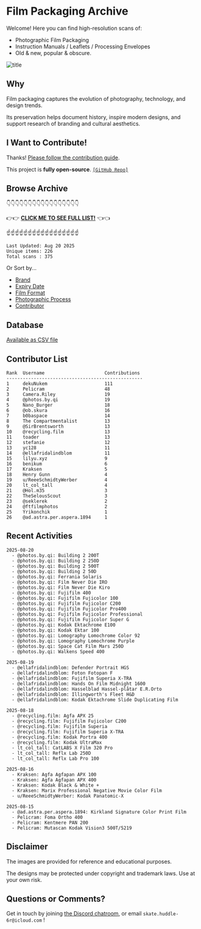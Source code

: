 # Film Packaging Archive

Welcome! Here you can find high-resolution scans of:

* Photographic Film Packaging
* Instruction Manuals / Leaflets / Processing Envelopes
* Old & new, popular & obscure.

![title](resources/title.jpg)

## Why

Film packaging captures the evolution of photography, technology, and design trends.

Its preservation helps document history, inspire modern designs, and support research of branding and cultural aesthetics.

## I Want to Contribute!

Thanks! [Please follow the contribution guide](contribution_guide.md).

This project is **fully open-source**. [`[GitHub Repo]`](https://github.com/dekuNukem/Film-Packaging)

## Browse Archive

👇👇👇👇👇👇👇👇👇👇👇👇👇👇👇👇👇

👉👉 [**CLICK ME TO SEE FULL LIST!**](./film_packaging/by_brand.md) 👈👈

☝️☝️☝️☝️☝️☝️☝️☝️☝️☝️☝️☝️☝️☝️☝️☝️☝️

```
Last Updated: Aug 20 2025
Unique items: 226
Total scans : 375
```

Or Sort by...

* [Brand](./film_packaging/by_brand.md)
* [Expiry Date](./film_packaging/by_expiry.md)
* [Film Format](./film_packaging/by_format.md)
* [Photographic Process](./film_packaging/by_process.md)
* [Contributor](./film_packaging/by_user.md)

## Database

[Available as CSV file](./film_packaging/database.csv)

## Contributor List

```
Rank  Username                      Contributions
--------------------------------------------------
1     dekuNukem                     111   
2     Pelicram                      48    
3     Camera.Riley                  19    
4     @photos.by.qi                 19    
5     Nano_Burger                   18    
6     @ob.skura                     16    
7     b0baspace                     14    
8     The Compartmentalist          13    
9     @SirBrentsworth               13    
10    @recycling.film               13    
11    toader                        13    
12    stefanie                      12    
13    yc128                         11    
14    @ellafridalindblom            11    
15    lilyu.xyz                     9     
16    benikum                       6     
17    Kraksen                       5     
18    Henry Gunn                    4     
19    u/ReeeSchmidtyWerber          4     
20    lt_col_tall                   4     
21    @Hol.m35                      3     
22    TheSelousScout                3     
23    @seklerek                     2     
24    @ftfilmphotos                 2     
25    Yrikonchik                    1     
26    @ad.astra.per.aspera.1894     1     
```

## Recent Activities

```
2025-08-20
  - @photos.by.qi: Building 2 200T
  - @photos.by.qi: Building 2 250D
  - @photos.by.qi: Building 2 500T
  - @photos.by.qi: Building 2 50D
  - @photos.by.qi: Ferrania Solaris
  - @photos.by.qi: Film Never Die IRO
  - @photos.by.qi: Film Never Die Kiro
  - @photos.by.qi: Fujifilm 400
  - @photos.by.qi: Fujifilm Fujicolor 100
  - @photos.by.qi: Fujifilm Fujicolor C200
  - @photos.by.qi: Fujifilm Fujicolor Pro400
  - @photos.by.qi: Fujifilm Fujicolor Professional
  - @photos.by.qi: Fujifilm Fujicolor Super G
  - @photos.by.qi: Kodak Ektachrome E100
  - @photos.by.qi: Kodak Ektar 100
  - @photos.by.qi: Lomography Lomochrome Color 92
  - @photos.by.qi: Lomography Lomochrome Purple
  - @photos.by.qi: Space Cat Film Mars 250D
  - @photos.by.qi: Walkens Speed 400

2025-08-19
  - @ellafridalindblom: Defender Portrait HGS
  - @ellafridalindblom: Foton Fotopan F
  - @ellafridalindblom: Fujifilm Superia X-TRA
  - @ellafridalindblom: Hands On Film Midnight 1600
  - @ellafridalindblom: Hasselblad Hassel-plåtar E.R.Orto
  - @ellafridalindblom: Illingworth's Fleet H&D
  - @ellafridalindblom: Kodak Ektachrome Slide Duplicating Film

2025-08-18
  - @recycling.film: Agfa APX 25
  - @recycling.film: Fujifilm Fujicolor C200
  - @recycling.film: Fujifilm Superia
  - @recycling.film: Fujifilm Superia X-TRA
  - @recycling.film: Kodak Portra 400
  - @recycling.film: Kodak UltraMax
  - lt_col_tall: CatLABS X Film 320 Pro
  - lt_col_tall: Reflx Lab 250D
  - lt_col_tall: Reflx Lab Pro 100

2025-08-16
  - Kraksen: Agfa Agfapan APX 100
  - Kraksen: Agfa Agfapan APX 400
  - Kraksen: Kodak Black & White +
  - Kraksen: Marix Professional Negative Movie Color Film
  - u/ReeeSchmidtyWerber: Kodak Panatomic-X

2025-08-15
  - @ad.astra.per.aspera.1894: Kirkland Signature Color Print Film
  - Pelicram: Foma Ortho 400
  - Pelicram: Kentmere PAN 200
  - Pelicram: Mutascan Kodak Vision3 500T/5219
```

## Disclaimer

The images are provided for reference and educational purposes.

The designs may be protected under copyright and trademark laws. Use at your own risk.

## Questions or Comments?

Get in touch by joining [the Discord chatroom](https://discord.gg/yvBx7dVG4B), or email `skate.huddle-6r@icloud.com` !

